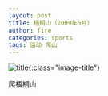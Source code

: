 ```yaml
---
layout: post
title: 梧桐山（2009年5月）
author: fire
categories: sports 
tags: 运动 爬山
---
```


![title](https://image.sideproject.cn/titlex/titlex_121.jpg){:class="image-title"}

爬梧桐山
